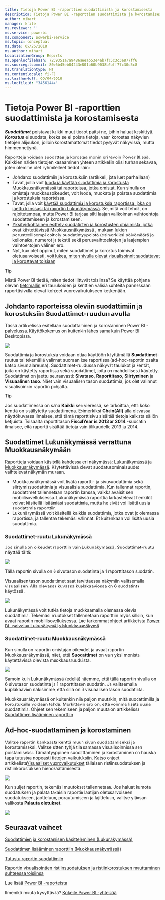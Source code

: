 ```yaml
---
title: Tietoja Power BI -raporttien suodattimista ja korostamisesta
description: Tietoja Power BI -raporttien suodattimista ja korostamisesta
author: mihart
manager: kfile
ms.reviewer: ''
ms.service: powerbi
ms.component: powerbi-service
ms.topic: conceptual
ms.date: 05/26/2018
ms.author: mihart
LocalizationGroup: Reports
ms.openlocfilehash: 7239351a7a9486aeeab53e4ab7fc5c3c3e877ff6
ms.sourcegitcommit: 80d6b45eb84243e801b60b9038b9bff77c30d5c8
ms.translationtype: HT
ms.contentlocale: fi-FI
ms.lasthandoff: 06/04/2018
ms.locfileid: "34561444"
---
```

# <a name="about-filters-and-highlighting-in-power-bi-reports"></a>Tietoja Power BI -raporttien suodattimista ja korostamisesta
***Suodattimet*** poistavat kaikki muut tiedot paitsi ne, joihin haluat keskittyä.  ***Korostus*** ei suodata, koska se ei poista tietoja, vaan korostaa näkyvien tietojen alijoukon, jolloin korostamattomat tiedot pysyvät näkyvissä, mutta himmennettynä.

Raportteja voidaan suodattaa ja korostaa monin eri tavoin Power BI:ssä. Kaikkien näiden tietojen kasaaminen yhteen artikkeliin olisi turhan sekavaa, joten olemme olet ryhmitelleet tiedot näin:

* Johdanto suodattimiin ja korostuksiin (artikkeli, jota luet parhaillaan)
* Tavat, joilla voit [luoda ja käyttää suodattimia ja korostusta Muokkausnäkymässä tai raporteissa, jotka omistat](power-bi-report-add-filter.md). Kun sinulla on omistaja muokkausoikeudet, voit luoda, muokata ja poistaa suodattimia ja korostuksia raporteissa.
* Tavat, jolla voit [käyttää suodattimia ja korostuksia raportissa, joka on jaettu kanssasi tai raportin Lukunäkymässä](service-reading-view-and-editing-view.md). Se, mitä voit tehdä, on rajoitetumpaa, mutta Power BI tarjoaa silti laajan valikoiman vaihtoehtoja suodattamiseen ja korostamiseen.  
* [Yksityiskohtainen esittely suodatinten ja korostusten ohjaimista, jotka ovat käytettävissä Muokkausnäkymässä ](power-bi-how-to-report-filter.md), mukaan lukien perusteellisempi esittely suodatintyypeistä (esimerkiksi päivämäärä ja kellonaika, numerot ja teksti) sekä perusvaihtoehtojen ja laajempien vaihtoehtojen välinen ero.
* Nyt, kun olet oppinut, miten suodattimet ja korostus toimivat oletusarvoisesti, [voit lukea, miten sivulla olevat visualisoinnit suodattavat ja korostavat toisiaan](service-reports-visual-interactions.md)

> [!TIP]
> Mistä Power BI tietää, miten tiedot liittyvät toisiinsa?  Se käyttää pohjana olevan [tietomallin](https://support.office.com/article/Create-a-Data-Model-in-Excel-87e7a54c-87dc-488e-9410-5c75dbcb0f7b?ui=en-US&rs=en-US&ad=US) eri taulukoiden ja kenttien välisiä suhteita pannessaan raporttisivulla olevat kohteet vuorovaikutukseen keskenään.
> 
> 

## <a name="introduction-to-filters-and-highlighting-in-reports-using-the-filters-pane"></a>Johdanto raporteissa oleviin suodattimiin ja korostuksiin Suodattimet-ruudun avulla
 Tässä artikkelissa esitellään suodattaminen ja korostaminen Power BI -palvelussa.  Käyttökokemus on kuitenkin lähes sama kuin Power BI Desktopissa.  

![](media/power-bi-reports-filters-and-highlighting/power-bi-add-filter-reading-view.png)

Suodattimia ja korostuksia voidaan ottaa käyttöön käyttämällä **Suodattimet**-ruutua tai tekemällä valinnat suoraan itse raportissa (ad-hoc-raportin osalta katso sivun alareuna). Suodattimet-ruudussa näkyvät taulukot ja kentät, joita on käytetty raportissa sekä suodattimet, joita on mahdollisesti käytetty. Suodattimet on jaettu seuraavasti: **Sivutaso**, **Raporttitaso**, **Siirtyminen** ja **Visuaalinen taso**.  Näet vain visuaalisen tason suodattimia, jos olet valinnut visualisoinnin raportin pohjalta.

> [!TIP]
> Jos suodattimessa on sana **Kaikki** sen vieressä, se tarkoittaa, että koko kenttä on sisällytetty suodattimena.  Esimerkiksi **Chain(All)** alla olevassa näyttökuvassa ilmaisee, että tämä raporttisivu sisältää tietoja kaikista säilön ketjuista.  Toisaalta raporttitason **FiscalYear is 2013 or 2014** -suodatin ilmaisee, että raportti sisältää tietoja vain tilikaudelle 2013 ja 2014.
> 
> 

## <a name="filters-in-reading-view-versus-editing-view"></a>Suodattimet Lukunäkymässä verrattuna Muokkausnäkymään
Raportteja voidaan käsitellä kahdessa eri näkymässä: [Lukunäkymässä ja Muokkausnäkymässä](service-reading-view-and-editing-view.md).  Käytettävissä olevat suodatusominaisuudet vaihtelevat näkymän mukaan.

* Muokkausnäkymässä voit lisätä raportti- ja sivusuodattimia sekä siirtymissuodattimia ja visuaalisia suodattimia. Kun tallennat raportin, suodattimet tallennetaan raportin kanssa, vaikka avaisit sen mobiilisovelluksessa. Lukunäkymässä raporttia tarkastelevat henkilöt voivat käsitellä lisäämiäsi suodattimia, mutta he eivät voi lisätä uusia suodattimia raporttiin.
* Lukunäkymässä voit käsitellä kaikkia suodattimia, jotka ovat jo olemassa raportissa, ja tallentaa tekemäsi valinnat.  Et kuitenkaan voi lisätä uusia suodattimia.

### <a name="the-filters-pane-in-reading-view"></a>Suodattimet-ruutu Lukunäkymässä
Jos sinulla on oikeudet raporttiin vain Lukunäkymässä, Suodattimet-ruutu näyttää tältä:

![](media/power-bi-reports-filters-and-highlighting/power-bi-filter-reading-view.png)

Tällä raportin sivulla on 6 sivutason suodatinta ja 1 raporttitason suodatin.

Visuaalisen tason suodattimet saat tarvittaessa näkymiin valitsemalla visuaalisen. Alla olevassa kuvassa kuplakaaviossa on 6 suodatinta käytössä.

![](media/power-bi-reports-filters-and-highlighting/power-bi-filter-visual-level.png)

Lukunäkymässä voit tutkia tietoja muokkaamalla olemassa olevia suodattimia. Tekemäsi muutokset tallennetaan raporttiin myös silloin, kun avaat raportin mobiilisovelluksessa. Lue tarkemmat ohjeet artikkelista [Power BI -palvelun Lukunäkymä ja Muokkausnäkymä](service-reading-view-and-editing-view.md)

### <a name="the-filters-pane-in-editing-view"></a>Suodattimet-ruutu Muokkausnäkymässä
Kun sinulla on raportin omistajan oikeudet ja avaat raportin Muokkausnäkymässä, näet, että **Suodattimet** on vain yksi monista käytettävissä olevista muokkausruuduista.

![](media/power-bi-reports-filters-and-highlighting/power-bi-add-filter-editing-view.png)

Samoin kuin Lukunäkymässä (edellä) näemme, että tällä raportin sivulla on 6 sivutason suodatinta ja 1 raporttitason suodatin. Ja valitsemalla kuplakaavion näkisimme, että sillä on 6 visuaalisen tason suodatinta.

Muokkausnäkymässä on kuitenkin niin paljon muutakin, mitä suodattimilla ja korostuksilla voidaan tehdä. Merkittävin ero on, että voimme lisätä uusia suodattimia. Ohjeet sen tekemiseen ja paljon muuta on artikkelissa [Suodattimen lisääminen raporttiin](power-bi-report-add-filter.md)

## <a name="ad-hoc-filtering-and-highlighting"></a>Ad-hoc-suodattaminen ja korostaminen
Valitse raportin kankaasta kenttä muun sivun suodattamiseksi ja korostamiseksi. Valitse sitten tyhjä tila samassa visualisoinnissa sen poistamiseksi. Tämäntyyppinen suodattaminen ja korostaminen on hauska tapa tutustua nopeasti tietojen vaikutuksiin. Katso ohjeet artikkelista[Visuaaliset vuorovaikutukset](service-reports-visual-interactions.md) tällaisen ristiinsuodatuksen ja ristiinkorostuksen hienosäätämisestä.

![](media/power-bi-reports-filters-and-highlighting/power-bi-adhoc-filter.gif)

Kun suljet raportin, tekemäsi muutokset tallennetaan. Jos haluat kumota suodatuksen ja palata takaisin raportin laatijan oletusarvoiseen suodatukseen, jaotteluun, porautumiseen ja lajitteluun, valitse yläosan valikosta **Palauta oletukset**.

![](media/power-bi-reports-filters-and-highlighting/power-bi-reset-to-default.png)

## <a name="next-steps"></a>Seuraavat vaiheet
[Suodattimien ja korostamisen käsitteleminen (Lukunäkymässä)](service-reading-view-and-editing-view.md)

[Suodattimen lisääminen raporttiin (Muokkausnäkymässä)](power-bi-report-add-filter.md)

[Tutustu raportin suodattimiin](power-bi-how-to-report-filter.md)

[Raportin visualisointien ristiinsuodatuksen ja ristiinkorostuksen muuttaminen suhteessa toisiinsa](service-reports-visual-interactions.md)

Lue lisää [Power BI -raporteista](service-reports.md)

Ilmenikö muuta kysyttävää? [Kokeile Power BI -yhteisöä](http://community.powerbi.com/)

